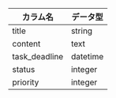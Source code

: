 <!-- ### モデル名 Task -->

| カラム名 | データ型 |
| ---- | ---- |
| title | string |
| content | text |
| task_deadline | datetime |
| status | integer |
| priority | integer |


<!-- ### モデル名 User

        |  カラム名  |  データ型  |
        |:---|:---|:---|
        |  name  |  string  |
        |  email  |  string  |
        |  password_digest  |  text  |



### デプロイの方法
git add .
git commit -m "[変更内容を記述]"
git push heroku master





### 使用gem
gem 'rails', '5.2.5'
gem 'pg', '>= 0.18', '< 2.0'
gem 'puma', '~> 3.11'
gem 'sass-rails', '~> 5.0'
gem 'uglifier', '>= 1.3.0'
gem 'coffee-rails', '~> 4.2'
gem 'turbolinks', '~> 5'
gem 'jbuilder', '~> 2.5'
gem 'bootsnap', '>= 1.1.0', require: false

group :development, :test do
  gem 'byebug', platforms: [:mri, :mingw, :x64_mingw]
  gem 'rspec-rails', '~> 3.8'
  gem 'factory_bot_rails'
end

group :development do
  gem 'web-console', '>= 3.3.0'
  gem 'listen', '>= 3.0.5', '< 3.2'
  gem 'spring'
  gem 'spring-watcher-listen', '~> 2.0.0'
  gem 'pry-rails'
  gem 'pry-byebug'
  gem 'meta_request'
  gem 'better_errors'
  gem 'binding_of_caller'
end

group :test do
  gem 'capybara', '>= 2.15'
  gem 'webdrivers'
end

gem 'tzinfo-data', platforms: [:mingw, :mswin, :x64_mingw, :jruby] -->

